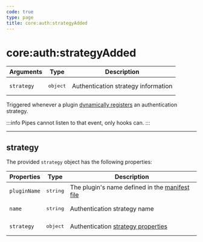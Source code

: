 ```yaml
---
code: true
type: page
title: core:auth:strategyAdded
---
```


# core:auth:strategyAdded

<SinceBadge version="1.2.0" />

| Arguments  | Type              | Description                         |
| ---------- | ----------------- | ----------------------------------- |
| `strategy` | <pre>object</pre> | Authentication strategy information |

Triggered whenever a plugin [dynamically registers](/core/1/plugins/plugin-context/accessors/strategies) an authentication strategy.

:::info
Pipes cannot listen to that event, only hooks can.
:::

---

## strategy

The provided `strategy` object has the following properties:

| Properties   | Type              | Description                                                                                                         |
| ------------ | ----------------- | ------------------------------------------------------------------------------------------------------------------- |
| `pluginName` | <pre>string</pre> | The plugin's name defined in the [manifest file](/core/1/plugins/essentials/getting-started#prerequisites) |
| `name`       | <pre>string</pre> | Authentication strategy name                                                                                        |
| `strategy`   | <pre>object</pre> | Authentication [strategy properties](/core/1/plugins/guides/strategies#managing-credentials)           |
